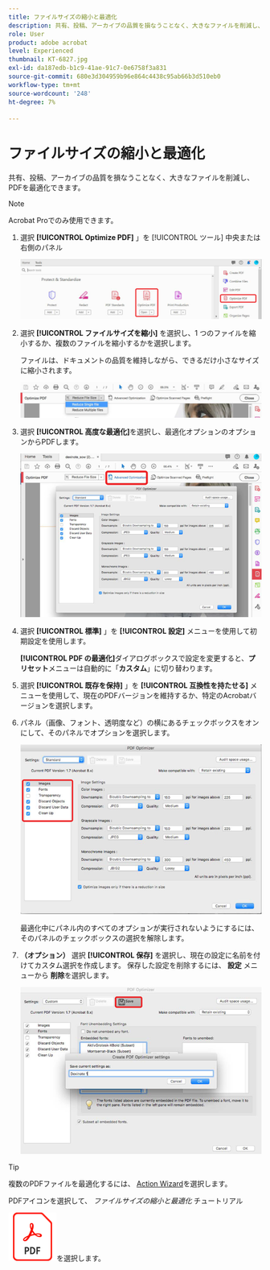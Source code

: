 ```yaml
---
title: ファイルサイズの縮小と最適化
description: 共有、投稿、アーカイブの品質を損なうことなく、大きなファイルを削減し、PDFを最適化できます
role: User
product: adobe acrobat
level: Experienced
thumbnail: KT-6827.jpg
exl-id: da187edb-b1c9-41ae-91c7-0e6758f3a831
source-git-commit: 680e3d304959b96e864c4438c95ab66b3d510eb0
workflow-type: tm+mt
source-wordcount: '248'
ht-degree: 7%

---
```


# ファイルサイズの縮小と最適化

共有、投稿、アーカイブの品質を損なうことなく、大きなファイルを削減し、PDFを最適化できます。

>[!NOTE]
>
>Acrobat Proでのみ使用できます。

1. 選択 **[!UICONTROL Optimize PDF]** 」を [!UICONTROL ツール] 中央または右側のパネル

   ![ステップ 1 を減らす](../assets/Reduce_1.png)

1. 選択 **[!UICONTROL ファイルサイズを縮小]** を選択し、1 つのファイルを縮小するか、複数のファイルを縮小するかを選択します。

   ファイルは、ドキュメントの品質を維持しながら、できるだけ小さなサイズに縮小されます。

   ![手順 2 を減らす](../assets/Reduce_2.png)

1. 選択 **[!UICONTROL 高度な最適化]**&#x200B;を選択し、最適化オプションのオプションからPDFします。

   ![手順 3 を減らす](../assets/Reduce_3.png)

1. 選択 **[!UICONTROL 標準]** 」を **[!UICONTROL 設定]** メニューを使用して初期設定を使用します。

   **[!UICONTROL PDF の最適化]**&#x200B;ダイアログボックスで設定を変更すると、**プリセット**&#x200B;メニューは自動的に「**カスタム**」に切り替わります。

1. 選択 **[!UICONTROL 既存を保持]** 」を **[!UICONTROL 互換性を持たせる]** メニューを使用して、現在のPDFバージョンを維持するか、特定のAcrobatバージョンを選択します。

1. パネル（画像、フォント、透明度など）の横にあるチェックボックスをオンにして、そのパネルでオプションを選択します。

   ![手順 5 を減らす](../assets/Reduce_5.png)

   最適化中にパネル内のすべてのオプションが実行されないようにするには、そのパネルのチェックボックスの選択を解除します。

1. **（オプション）** 選択 **[!UICONTROL 保存]** を選択し、現在の設定に名前を付けてカスタム選択を作成します。 保存した設定を削除するには、 **設定** メニューから **削除**&#x200B;を選択します。

   ![手順 6 の削減](../assets/Reduce_6.png)

>[!TIP]
>
>複数のPDFファイルを最適化するには、 [Action Wizard](../advanced-tasks/action.md)を選択します。

PDFアイコンを選択して、 *ファイルサイズの縮小と最適化* チュートリアル

[![チュートリアルのファイルサイズを縮小して最適化をダウンロード](../assets/acrobat_PDF_96.png)](../assets/AcrobatDCReduce.pdf)を選択します。

